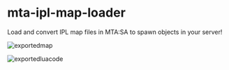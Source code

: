 # mta-ipl-map-loader

Load and convert IPL map files in MTA:SA to spawn objects in your server!

![exportedmap](https://github.com/Fernando-A-Rocha/mta-ipl-map-loader/assets/34967844/ef7a529a-6821-42f6-b6c7-92ae460bcf4e)

![exportedluacode](https://github.com/Fernando-A-Rocha/mta-ipl-map-loader/assets/34967844/5454391b-616c-4495-a75d-8f3aedda5643)
